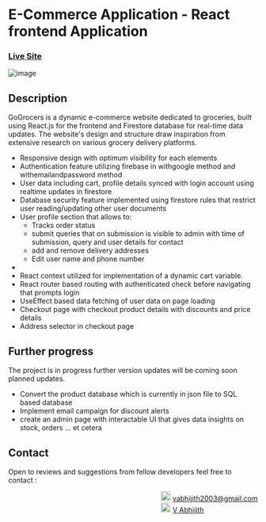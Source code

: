 # E-Commerce Application - React frontend Application

### [Live Site](https://vabhijith2003github.github.io/gogrocers/)

![image](https://github.com/VAbhijith2003github/gogrocers/assets/119759593/f2e3a903-a421-4bf1-8b23-1fea58ca107b)

## Description
GoGrocers is a dynamic e-commerce website dedicated to groceries, built using React.js for the frontend and Firestore database for real-time data updates. The website's design and structure draw inspiration from extensive research on various grocery delivery platforms.
<ul>
  <li>Responsive design with optimum visibility for each elements</li>
  <li>Authentication feature utilizing firebase in withgoogle method and withemailandpassword method</li>
  <li>User data including cart, profile details synced with login account using realtime updates in firestore</li>
  <li>Database security feature implemented using firestore rules that restrict user reading/updating other user documents</li>
  <li>User profile section that allows to:
    <ul>
  <li>Tracks order status</li>
  <li>submit queries that on submission is visible to admin with time of submission, query and user details for contact</li>
  <li>add and remove delivery addresses</li>
  <li>Edit user name and phone number</li>
      </ul>
  </li>
  <li></li>
  <li>React context utilized for implementation of a dynamic cart variable.</li>
  <li>React router based routing with authenticated check before navigating that prompts login</li>
  <li>UseEffect based data fetching of user data on page loading</li>
  <li>Checkout page with checkout product details with discounts and price details</li>
  <li>Address selector in checkout page</li>
</ul>

## Further progress
The project is in progress further version updates will be coming soon
planned updates.
<ul>
<li>Convert the product database which is currently in json file to SQL based database</li>
<li>Implement email campaign for discount alerts</li>
<li>create an admin page with interactable UI that gives data insights on stock, orders ... et cetera</li>
</ul>

## Contact
Open to reviews and suggestions from fellow developers 
feel free to contact : <br>
<div style="float: right;">
<img src="https://cdn-icons-png.flaticon.com/128/552/552486.png" width="20" height="20">
<a href="mailto:vabhijith2003@gmail.com">vabhijith2003@gmail.com</a><br>
<img src="https://cdn-icons-png.flaticon.com/128/174/174857.png" width="20" height="20">
<a href="https://www.linkedin.com/in/v-abhijith-1a6592226/">V Abhijith</a><br>  
</div>
